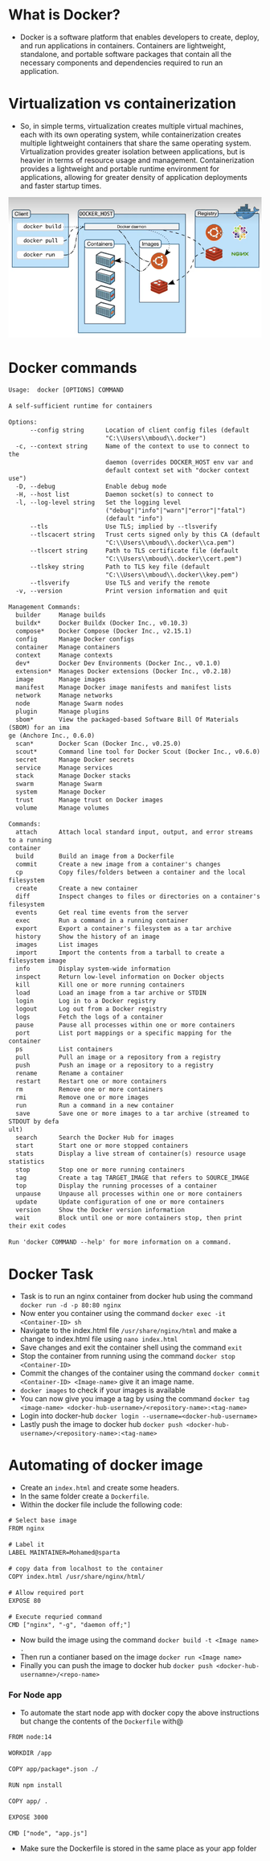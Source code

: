 # What is Docker? 
- Docker is a software platform that enables developers to create, deploy, and run applications in containers. Containers are lightweight, standalone, and portable software packages that contain all the necessary components and dependencies required to run an application.

# Virtualization vs containerization
- So, in simple terms, virtualization creates multiple virtual machines, each with its own operating system, while containerization creates multiple lightweight containers that share the same operating system. Virtualization provides greater isolation between applications, but is heavier in terms of resource usage and management. Containerization provides a lightweight and portable runtime environment for applications, allowing for greater density of application deployments and faster startup times.

![](./images/docker_diagram.png)

# Docker commands
```
Usage:  docker [OPTIONS] COMMAND

A self-sufficient runtime for containers

Options:
      --config string      Location of client config files (default
                           "C:\\Users\\mboud\\.docker")
  -c, --context string     Name of the context to use to connect to the
                           daemon (overrides DOCKER_HOST env var and
                           default context set with "docker context use")
  -D, --debug              Enable debug mode
  -H, --host list          Daemon socket(s) to connect to
  -l, --log-level string   Set the logging level
                           ("debug"|"info"|"warn"|"error"|"fatal")
                           (default "info")
      --tls                Use TLS; implied by --tlsverify
      --tlscacert string   Trust certs signed only by this CA (default
                           "C:\\Users\\mboud\\.docker\\ca.pem")
      --tlscert string     Path to TLS certificate file (default
                           "C:\\Users\\mboud\\.docker\\cert.pem")
      --tlskey string      Path to TLS key file (default
                           "C:\\Users\\mboud\\.docker\\key.pem")
      --tlsverify          Use TLS and verify the remote
  -v, --version            Print version information and quit

Management Commands:
  builder     Manage builds
  buildx*     Docker Buildx (Docker Inc., v0.10.3)
  compose*    Docker Compose (Docker Inc., v2.15.1)
  config      Manage Docker configs
  container   Manage containers
  context     Manage contexts
  dev*        Docker Dev Environments (Docker Inc., v0.1.0)
  extension*  Manages Docker extensions (Docker Inc., v0.2.18)
  image       Manage images
  manifest    Manage Docker image manifests and manifest lists
  network     Manage networks
  node        Manage Swarm nodes
  plugin      Manage plugins
  sbom*       View the packaged-based Software Bill Of Materials (SBOM) for an ima
ge (Anchore Inc., 0.6.0)
  scan*       Docker Scan (Docker Inc., v0.25.0)
  scout*      Command line tool for Docker Scout (Docker Inc., v0.6.0)
  secret      Manage Docker secrets
  service     Manage services
  stack       Manage Docker stacks
  swarm       Manage Swarm
  system      Manage Docker
  trust       Manage trust on Docker images
  volume      Manage volumes

Commands:
  attach      Attach local standard input, output, and error streams to a running
container
  build       Build an image from a Dockerfile
  commit      Create a new image from a container's changes
  cp          Copy files/folders between a container and the local filesystem
  create      Create a new container
  diff        Inspect changes to files or directories on a container's filesystem
  events      Get real time events from the server
  exec        Run a command in a running container
  export      Export a container's filesystem as a tar archive
  history     Show the history of an image
  images      List images
  import      Import the contents from a tarball to create a filesystem image
  info        Display system-wide information
  inspect     Return low-level information on Docker objects
  kill        Kill one or more running containers
  load        Load an image from a tar archive or STDIN
  login       Log in to a Docker registry
  logout      Log out from a Docker registry
  logs        Fetch the logs of a container
  pause       Pause all processes within one or more containers
  port        List port mappings or a specific mapping for the container
  ps          List containers
  pull        Pull an image or a repository from a registry
  push        Push an image or a repository to a registry
  rename      Rename a container
  restart     Restart one or more containers
  rm          Remove one or more containers
  rmi         Remove one or more images
  run         Run a command in a new container
  save        Save one or more images to a tar archive (streamed to STDOUT by defa
ult)
  search      Search the Docker Hub for images
  start       Start one or more stopped containers
  stats       Display a live stream of container(s) resource usage statistics
  stop        Stop one or more running containers
  tag         Create a tag TARGET_IMAGE that refers to SOURCE_IMAGE
  top         Display the running processes of a container
  unpause     Unpause all processes within one or more containers
  update      Update configuration of one or more containers
  version     Show the Docker version information
  wait        Block until one or more containers stop, then print their exit codes

Run 'docker COMMAND --help' for more information on a command.
```



# Docker Task
- Task is to run an nginx container from docker hub using the command `docker run -d -p 80:80 nginx`
- Now enter you container using the command `docker exec -it <Container-ID> sh`
- Navigate to the index.html file `/usr/share/nginx/html` and make a change to index.html file using `nano index.html`
- Save changes and exit the container shell using the command `exit`
- Stop the container from running using the command `docker stop <Container-ID>`
- Commit the changes of the container using the command `docker commit <Container-ID> <Image-name>` give it an image name.
- `docker images` to check if your images is available
- You can now give you image a tag by using the command `docker tag <image-name> <docker-hub-username>/<repository-name>:<tag-name>`
- Login into docker-hub `docker login --username=<docker-hub-username>`
- Lastly push the image to docker hub `docker push <docker-hub-username>/<repository-name>:<tag-name>`

# Automating of docker image
- Create an `index.html` and create some headers.
- In the same folder create a `Dockerfile`.
- Within the docker file include the following code:
```
# Select base image
FROM nginx

# Label it
LABEL MAINTAINER=Mohamed@sparta

# copy data from localhost to the container
COPY index.html /usr/share/nginx/html/

# Allow required port
EXPOSE 80

# Execute requried command 
CMD ["nginx", "-g", "daemon off;"]
```
- Now build the image using the command `docker build -t <Image name> .`
- Then run a contianer based on the image `docker run <Image name>`
- Finally you can push the image to docker hub `docker push <docker-hub-usernamne>/<repo-name>`

### For Node app
- To automate the start node app with docker copy the above instructions but change the contents of the `Dockerfile` with@
```
FROM node:14

WORKDIR /app

COPY app/package*.json ./

RUN npm install

COPY app/ .

EXPOSE 3000

CMD ["node", "app.js"]
```
- Make sure the Dockerfile is stored in the same place as your app folder